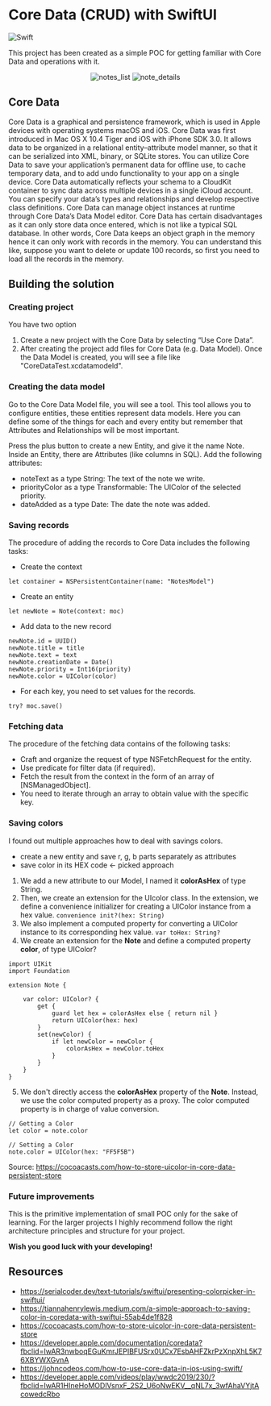 # Core Data (CRUD) with SwiftUI

![Swift](https://img.shields.io/badge/swift-F54A2A?style=for-the-badge&logo=swift&logoColor=white)

This project has been created as a simple POC for getting familiar with Core Data and operations with it.

<p align="center">
 <img src="https://github.com/LuciaHarcekova/POC-Core-Data-CRUD-SwiftUI-mobile-app/blob/main/img/notes_list.png" alt="notes_list"/>
 <img src="https://github.com/LuciaHarcekova/POC-Core-Data-CRUD-SwiftUI-mobile-app/blob/main/img/note_details.png" alt="note_details"/>
</p>

## Core Data

Core Data is a graphical and persistence framework, which is used in Apple devices with operating systems macOS and iOS. Core Data was first introduced in Mac OS X 10.4 Tiger and iOS with iPhone SDK 3.0. It allows data to be organized in a relational entity–attribute model manner, so that it can be serialized into XML, binary, or SQLite stores.
You can utilize Core Data to save your application’s permanent data for offline use, to cache temporary data, and to add undo functionality to your app on a single device.
Core Data automatically reflects your schema to a CloudKit container to sync data across multiple devices in a single iCloud account.
You can specify your data’s types and relationships and develop respective class definitions. Core Data can manage object instances at runtime through Core Data’s Data Model editor.
Core Data has certain disadvantages as it can only store data once entered, which is not like a typical SQL database. 
In other words, Core Data keeps an object graph in the memory hence it can only work with records in the memory. You can understand this like, suppose you want to delete or update 100 records, so first you need to load all the records in the memory.

## Building the solution

### Creating project
You have two option
1. Create a new project with the Core Data by selecting “Use Core Data”.
2. After creating the project add files for Core Data (e.g. Data Model).
Once the Data Model is created, you will see a file like "CoreDataTest.xcdatamodeld".

### Creating the data model 
Go to the Core Data Model file, you will see a tool. This tool allows you to configure entities, these entities represent data models.
Here you can define some of the things for each and every entity but remember that Attributes and Relationships will be most important.

Press the plus button to create a new Entity, and give it the name Note. Inside an Entity, there are Attributes (like columns in SQL). Add the following attributes:
- noteText as a type String: The text of the note we write.
- priorityColor as a type Transformable: The UIColor of the selected priority.
- dateAdded as a type Date: The date the note was added.


### Saving records
The procedure of adding the records to Core Data includes the following tasks:
- Create the context
```
let container = NSPersistentContainer(name: "NotesModel")
```
- Create an entity
```
let newNote = Note(context: moc)
```
- Add data to the new record
```
newNote.id = UUID()
newNote.title = title
newNote.text = text
newNote.creationDate = Date()
newNote.priority = Int16(priority)
newNote.color = UIColor(color)
```
- For each key, you need to set values for the records.
```
try? moc.save()
```

### Fetching data
The procedure of the fetching data contains of the following tasks:
- Craft and organize the request of type NSFetchRequest for the entity.
- Use predicate for filter data (if required).
- Fetch the result from the context in the form of an array of [NSManagedObject].
- You need to iterate through an array to obtain value with the specific key.


### Saving colors

I found out multiple approaches how to deal with savings colors. 
- create a new entity and save r, g, b parts separately as attributes 
- save color in its HEX code <- picked approach

1. We add a new attribute to our Model, I named it **colorAsHex** of type String.
2. Then, we create an extension for the UIcolor class. In the extension, we define a convenience initializer for creating a UIColor instance from a hex value. `convenience init?(hex: String)`
3. We also implement a computed property for converting a UIColor instance to its corresponding hex value. `var toHex: String?`
4. We create an extension for the **Note** and define a computed property **color**, of type UIColor?
```
import UIKit
import Foundation

extension Note {

    var color: UIColor? {
        get {
            guard let hex = colorAsHex else { return nil }
            return UIColor(hex: hex)
        }
        set(newColor) {
            if let newColor = newColor {
                colorAsHex = newColor.toHex
            }
        }
    }
}
```

5. We don't directly access the **colorAsHex** property of the **Note**. Instead, we use the color computed property as a proxy. The color computed property is in charge of value conversion.
```
// Getting a Color
let color = note.color

// Setting a Color
note.color = UIColor(hex: "FF5F5B")
```

Source: https://cocoacasts.com/how-to-store-uicolor-in-core-data-persistent-store

### Future improvements 
This is the primitive implementation of small POC only for the sake of learning. For the larger projects I highly recommend follow the right architecture principles and structure for your project.


**Wish you good luck with your developing!**


## Resources 
- https://serialcoder.dev/text-tutorials/swiftui/presenting-colorpicker-in-swiftui/
- https://tiannahenrylewis.medium.com/a-simple-approach-to-saving-color-in-coredata-with-swiftui-55ab4de1f828
- https://cocoacasts.com/how-to-store-uicolor-in-core-data-persistent-store
- https://developer.apple.com/documentation/coredata?fbclid=IwAR3nwboqEGuKmrJEPIBFUSrx0UCx7EsbAHFZkrPzXnpXhL5K76XBYWXGvnA
- https://johncodeos.com/how-to-use-core-data-in-ios-using-swift/
- https://developer.apple.com/videos/play/wwdc2019/230/?fbclid=IwAR1HIneHoMODlVsnxF_2S2_U6oNwEKV__qNL7x_3wfAhaVYjtAcowedcRbo
